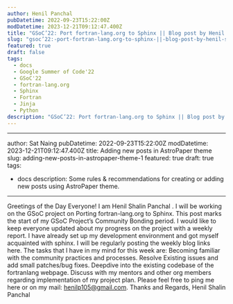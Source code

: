 ```yaml
---
author: Henil Panchal
pubDatetime: 2022-09-23T15:22:00Z
modDatetime: 2023-12-21T09:12:47.400Z
title: "GSoC’22: Port fortran-lang.org to Sphinx || Blog post by Henil Shalin Panchal || #1"
slug: "gsoc’22:-port-fortran-lang.org-to-sphinx-||-blog-post-by-henil-shalin-panchal-||-#1"
featured: true
draft: false
tags:
  - docs
  - Google Summer of Code'22
  - GSoC'22
  - fortran-lang.org
  - Sphinx
  - Fortran
  - Jinja
  - Python
description: "GSoC’22: Port fortran-lang.org to Sphinx || Blog post by Henil Shalin Panchal || #1"
---
```


---

author: Sat Naing
pubDatetime: 2022-09-23T15:22:00Z
modDatetime: 2023-12-21T09:12:47.400Z
title: Adding new posts in AstroPaper theme
slug: adding-new-posts-in-astropaper-theme-1
featured: true
draft: true
tags:

- docs
  description:
  Some rules & recommendations for creating or adding new posts using AstroPaper
  theme.

---

Greetings of the Day Everyone!
I am Henil Shalin Panchal . I will be working on the GSoC project on Porting fortran-lang.org to Sphinx.
This post marks the start of my GSoC Project’s Community Bonding period.
I would like to keep everyone updated about my progress on the project with a weekly report.
I have already set up my development environment and got myself acquainted with sphinx.
I will be regularly posting the weekly blog links here.
The tasks that I have in my mind for this week are:
Becoming familiar with the community practices and processes.
Resolve Existing issues and add small patches/bug fixes.
Deepdive into the existing codebase of the fortranlang webpage.
Discuss with my mentors and other org members regarding implementation of my project plan.
Please feel free to ping me here or on my mail: henilp105@gmail.com.
Thanks and Regards,
Henil Shalin Panchal
